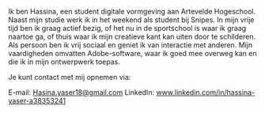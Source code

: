 Ik ben Hassina, een student digitale vormgeving aan Artevelde Hogeschool. Naast mijn studie werk ik in het weekend als student bij Snipes. In mijn vrije tijd ben ik graag actief bezig, of het nu in de sportschool is waar ik graag naartoe ga, of thuis waar ik mijn creatieve kant kan uiten door te schilderen. Als persoon ben ik vrij sociaal en geniet ik van interactie met anderen. Mijn vaardigheden omvatten Adobe-software, waar ik goed mee overweg kan en die ik in mijn ontwerpwerk toepas.


Je kunt contact met mij opnemen via:

E-mail: Hasina.yaser18@gmail.com
LinkedIn: www.linkedin.com/in/hassina-yaser-a38353241
